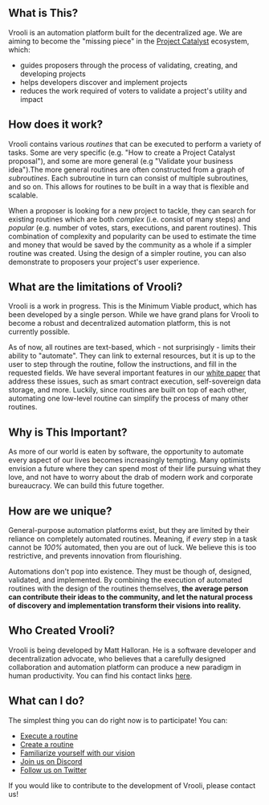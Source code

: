 ## What is This?
Vrooli is an automation platform built for the decentralized age. We are aiming to become the "missing piece" in the [Project Catalyst](https://matthalloran8.medium.com/the-next-generation-of-global-collaboration-a4839766e29e) ecosystem, which:  
- guides proposers through the process of validating, creating, and developing projects  
- helps developers discover and implement projects
- reduces the work required of voters to validate a project's utility and impact


## How does it work?
Vrooli contains various *routines* that can be executed to perform a variety of tasks. Some are very specific (e.g. "How to create a Project Catalyst proposal"), and some are more general (e.g "Validate your business idea").The more general routines are often constructed from a graph of *subroutines*. Each subroutine in turn can consist of multiple subroutines, and so on. This allows for routines to be built in a way that is flexible and scalable.

When a proposer is looking for a new project to tackle, they can search for existing routines which are both *complex* (i.e. consist of many steps) and *popular* (e.g. number of votes, stars, executions, and parent routines). This combination of complexity and popularity can be used to estimate the time and money that would be saved by the community as a whole if a simpler routine was created. Using the design of a simpler routine, you can also demonstrate to proposers your project's user experience.


## What are the limitations of Vrooli?
Vrooli is a work in progress. This is the Minimum Viable product, which has been developed by a single person. While we have grand plans for Vrooli to become a robust and decentralized automation platform, this is not currently possible.

As of now, all routines are text-based, which - not surprisingly - limits their ability to "automate". They can link to external resources, but it is up to the user to step through the routine, follow the instructions, and fill in the requested fields. 
We have several important features in our [white paper](https://docs.google.com/document/d/1zHYdjAyy01SSFZX0O-YnZicef7t6sr1leOFnynQQOx4/edit) that address these issues, such as smart contract execution, self-sovereign data storage, and more. Luckily, since routines are built on top of each other, automating one low-level routine can simplify the process of many other routines. 


## Why is This Important?
As more of our world is eaten by software, the opportunity to automate every aspect of our lives becomes increasingly tempting. Many optimists envision a future where they can spend most of their life pursuing what they love, and not have to worry about the drab of modern work and corporate bureaucracy. We can build this future together.


## How are we unique?
General-purpose automation platforms exist, but they are limited by their reliance on completely automated routines. Meaning, if *every* step in a task cannot be *100%* automated, then you are out of luck. We believe this is too restrictive, and prevents innovation from flourishing.

Automations don't pop into existence. They must be though of, designed, validated, and implemented. By combining the execution of automated routines with the design of the routines themselves, **the average person can contribute their ideas to the community, and let the natural process of discovery and implementation transform their visions into reality.**


## Who Created Vrooli?
Vrooli is being developed by Matt Halloran. He is a software developer and decentralization advocate, who believes that a carefully designed collaboration and automation platform can produce a new paradigm in human productivity. You can find his contact links [here](https://matthalloran.info).


## What can I do?
The simplest thing you can do right now is to participate! You can:
- [Execute a routine](https://app.vrooli.com/search/routine)
- [Create a routine](https://app.vrooli.com/create/routine)
- [Familiarize yourself with our vision](https://docs.google.com/document/d/1zHYdjAyy01SSFZX0O-YnZicef7t6sr1leOFnynQQOx4/edit)
- [Join us on Discord](https://discord.gg/WTGNukDQ)
- [Follow us on Twitter](https://twitter.com/VrooliOfficial)

If you would like to contribute to the development of Vrooli, please contact us!
